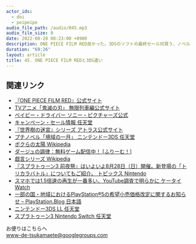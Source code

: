 ```yaml
---
actor_ids:
  - doi
  - peipeipe
audio_file_path: /audio/045.mp3
audio_file_size: 0
date: 2022-08-28 08:23:00 +0900
description: ONE PIECE FILM RED良かった。3DSのソフトの最終セール何買う、ノベルゲー、PS5値上げ、カフェインレスについてについて話しました。
duration: "69:26"
layout: article
title: 45. ONE PIECE FILM REDと3DS遣い
---
```


## 関連リンク
- [『ONE PIECE FILM RED』公式サイト](https://www.onepiece-film.jp/)
- [TVアニメ「鬼滅の刃」 無限列車編公式サイト](https://kimetsu.com/anime/mugenresshahen_tv/)
- [ベイビー・ドライバー  ソニー・ピクチャーズ公式](https://www.sonypictures.jp/he/2011452)
- [キャンペーン・セール情報 任天堂](https://www.nintendo.co.jp/software/campaign/?cphard=3ds)
- [『世界樹の迷宮』シリーズ  アトラス公式サイト](https://www.atlus.co.jp/series/sq/)
- [プチノベル「境域の一月」  ニンテンドー3DS  任天堂](https://www.nintendo.co.jp/titles/50010000019736)
- [ボクらの太陽  Wikipedia](https://ja.wikipedia.org/wiki/%E3%83%9C%E3%82%AF%E3%82%89%E3%81%AE%E5%A4%AA%E9%99%BD)
- [ダージュの調律：無料ゲーム配信中！ [ふりーむ！]](https://www.freem.ne.jp/win/game/25676)
- [戯言シリーズ  Wikipedia](https://ja.wikipedia.org/wiki/%E6%88%AF%E8%A8%80%E3%82%B7%E3%83%AA%E3%83%BC%E3%82%BA)
- [『スプラトゥーン3 前夜祭』はいよいよ8月28日（日）開催。新登場の「トリカラバトル」についてもご紹介。  トピックス  Nintendo](https://topics.nintendo.co.jp/article/64a3d5f7-7d67-47f9-83bb-87ed24831b04)
- [スマホでは1.5倍速の再生が一番多い、YouTube調査で明らかに ケータイ Watch](https://k-tai.watch.impress.co.jp/docs/news/1435213.html)
- [一部の国・地域におけるPlayStation®5の希望小売価格改定に関するお知らせ – PlayStation\.Blog 日本語](https://blog.ja.playstation.com/2022/08/25/20220825-ps5/)
- [ニンテンドー3DS LL 任天堂](https://www.nintendo.co.jp/hardware/3dsseries/3dsll/index.html)
- [スプラトゥーン3  Nintendo Switch  任天堂](https://www.nintendo.co.jp/switch/av5ja/index.html)

お便りはこちらへ<br/>
www-de-tsukamaete@googlegroups.com
